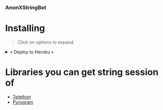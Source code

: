 ### AnonXStringBot

# Installing 

> Click on options to expand.
<details>

  <summary> • Deploy to Heroku • </summary>

<h4> The easiest and most convenient way of hosting a bot in Telegram.</h4>

[![Deploy To Heroku](https://www.herokucdn.com/deploy/button.svg)](https://heroku.com/deploy) 

</details>

# Libraries you can get string session of

- [Telethon](https://telethon.org)
- [Pyrogram](https://pyrogram.org)

